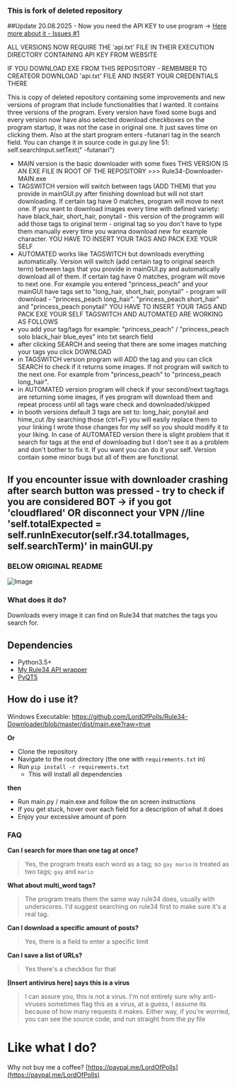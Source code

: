 ### This is fork of deleted repository

##Update 20.08.2025 - Now you need the API KEY to use program -> [Here more about it - Issues #1
](https://github.com/0AwsD0/Rule34-Downloader-FORK/issues/1)

ALL VERSIONS NOW REQUIRE THE 'api.txt' FILE IN THEIR EXECUTION DIRECTORY CONTAINING API KEY FROM WEBSITE

IF YOU DOWNLOAD EXE FROM THIS REPOSITORY - REMBMBER TO CREATEOR DOWNLOAD 'api.txt' FILE AND INSERT YOUR CREDENTIALS THERE

This is copy of deleted repository containing some improvements and new versions of program that include functionalities that I wanted. It contains three versions of the program. Every version have fixed some bugs and every version now have also selected download checkboxes on the program startup, it was not the case in original one. It just saves time on clicking them. Also at the start program enters -futanari tag in the search field. You can change it in source code in gui.py line 51: self.searchInput.setText(" -futanari")
- MAIN version is the basic downloader with some fixes THIS VERSION IS AN EXE FILE IN ROOT OF THE REPOSITORY >>>  Rule34-Downloader-MAIN.exe
- TAGSWITCH version will switch between tags (ADD THEM) that you provide in mainGUI.py after finishing download but will not start downloading. If certain tag have 0 matches, program will move to next one. If you want to download images every time with defined variety: have black_hair, short_hair, ponytail - this version of the programm will add those tags to original term - original tag so you don't have to type them manually every time you wanna download new for example character. YOU HAVE TO INSERT YOUR TAGS AND PACK EXE YOUR SELF
- AUTOMATED works like TAGSWITCH but downloads everything automatically. Version will switch (add certain tag to original search term) between tags that you provide in mainGUI.py and automatically download all of them. If certain tag have 0 matches, program will move to next one. For example you entered "princess_peach" and your mainGUI have tags set to "long_hair, short_hair, ponytail" - program will download - "princess_peach long_hair". "princess_peach short_hair" and "princess_peach ponytail" YOU HAVE TO INSERT YOUR TAGS AND PACK EXE YOUR SELF
TAGSWITCH AND AUTOMATED ARE WORKING AS FOLLOWS
- you add your tag/tags for example: "princess_peach" / "princess_peach solo black_hair blue_eyes" into txt search field
- after clicking SEARCH and seeing that there are some images matching your tags you click DOWNLOAD
- in TAGSWITCH version program will ADD the tag and you can click SEARCH to check if it returns some images. If not program will switch to the next one. For example from "princess_peach" to "princess_peach long_hair".
- in AUTOMATED version program will check if your second/next tag/tags are returning some images, if yes program  will download them and repeat process until all tags ware check and downloaded/skipped
- in booth versions default 3 tags  are set to: long_hair, ponytail and hime_cut /by searching those (ctrl+F) you will easily replace them to your linking
I wrote those changes for my self so you should modify it to your liking. In case of AUTOMATED version there is slight problem that it search for tags at the end of downloading but I don't see it as a problem and don't bother to fix it. If you want you can do it your self. Version contain some minor bugs but all of them are functional.

## If you encounter issue with downloader crashing after search button was pressed - try to check if you are considered BOT -> if you got 'cloudflared' OR disconnect your VPN //line 'self.totalExpected = self.runInExecutor(self.r34.totalImages, self.searchTerm)' in mainGUI.py

### BELOW ORIGINAL README

![Image](https://i.imgur.com/bGs9kps.png)

### What does it do?
Downloads every image it can find on Rule34 that matches the tags you search for. 

## Dependencies
- Python3.5+
- [My Rule34 API wrapper](https://github.com/LordOfPolls/Rule34-API-Wrapper)
- [PyQT5](https://github.com/pyqt/python-qt5)

## How do i use it?

Windows Executable: https://github.com/LordOfPolls/Rule34-Downloader/blob/master/dist/main.exe?raw=true

**Or**

- Clone the repository
- Navigate to the root directory (the one with ``requirements.txt`` in)
- Run ``pip install -r requirements.txt``
  - This will install all dependencies
  
**then**

- Run main.py / main.exe and follow the on screen instructions
- If you get stuck, hover over each field for a description of what it does
- Enjoy your excessive amount of porn

### FAQ

**Can I search for more than one tag at once?**

>Yes, the program treats each word as a tag; so ``gay mario`` is
> treated as two tags; ``gay`` and ``mario``

**What about multi_word tags?** 

>The program treats them the same way rule34 does, usually with
>underscores. I'd suggest searching on rule34 first to make sure it's a
>real tag. 

**Can I download a specific amount of posts?**

> Yes, there is a field to enter a specific limit

**Can I save a list of URLs?**

>Yes there's a checkbox for that

**[Insert antivirus here] says this is a virus**

> I can assure you, this is not a virus. I'm not entirely sure why anti-viruses sometimes flag this as a virus,
> at a guess, I assume its because of how many requests it makes. Either way, if you're worried, you can see the source
> code, and run straight from the py file
# Like what I do?

Why not buy me a coffee? [https://paypal.me/LordOfPolls](https://paypal.me/LordOfPolls)
